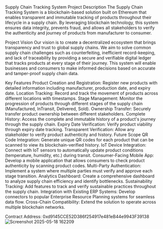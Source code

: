 Supply Chain Tracking System
Project Description
The Supply Chain Tracking System is a blockchain-based solution built on Ethereum that enables transparent and immutable tracking of products throughout their lifecycle in a supply chain. By leveraging blockchain technology, this system ensures data integrity, prevents fraud, and allows all stakeholders to verify the authenticity and journey of products from manufacturer to consumer.

Project Vision
Our vision is to create a decentralized ecosystem that brings transparency and trust to global supply chains. We aim to solve common supply chain challenges such as counterfeiting, inefficient record-keeping, and lack of traceability by providing a secure and verifiable digital ledger that tracks products at every stage of their journey. This system will enable businesses and consumers to make informed decisions based on accurate and tamper-proof supply chain data.

Key Features
Product Creation and Registration: Register new products with detailed information including manufacturer, production date, and expiry date.
Location Tracking: Record and track the movement of products across different locations with timestamps.
Stage Management: Monitor the progression of products through different stages of the supply chain (Manufactured, InTransit, Delivered, Sold).
Ownership Transfer: Securely transfer product ownership between different stakeholders.
Complete History: Access the complete and immutable history of a product's journey through the supply chain.
Expiry Date Verification: Verify product viability through expiry date tracking.
Transparent Verification: Allow any stakeholder to verify product authenticity and history.
Future Scope
QR Code Integration: Generate unique QR codes for each product that can be scanned to view its blockchain-verified history.
IoT Device Integration: Connect with IoT sensors to automatically update product conditions (temperature, humidity, etc.) during transit.
Consumer-Facing Mobile App: Develop a mobile application that allows consumers to check product authenticity by scanning product codes.
Multi-Party Authentication: Implement a system where multiple parties must verify and approve each stage transition.
Analytics Dashboard: Create a comprehensive dashboard to analyze supply chain efficiency and identify bottlenecks.
Sustainability Tracking: Add features to track and verify sustainable practices throughout the supply chain.
Integration with Existing ERP Systems: Develop connectors to popular Enterprise Resource Planning systems for seamless data flow.
Cross-Chain Compatibility: Extend the solution to operate across multiple blockchain networks.

Contract Address: 0xd9145CCE52D386f254917e481eB44e9943F39138
![Screenshot 2025-05-18 162209](https://github.com/user-attachments/assets/2a43d93e-6597-43ba-87de-0fea14d24305)

